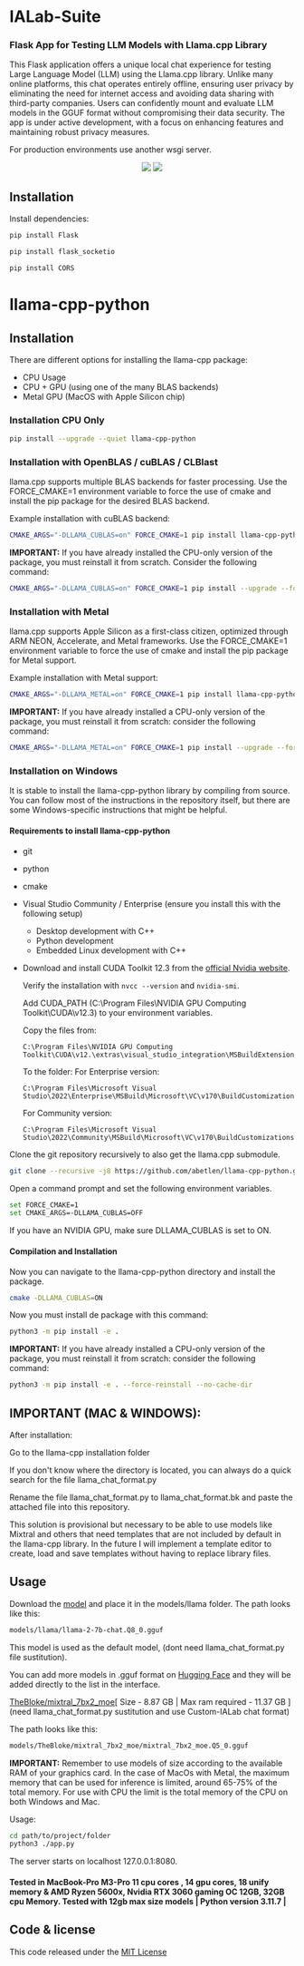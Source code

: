 

# IALab-Suite 

### Flask App for Testing LLM Models with Llama.cpp Library

This Flask application offers a unique local chat experience for testing Large Language Model (LLM) using the Llama.cpp library. Unlike many online platforms, this chat operates entirely offline, ensuring user privacy by eliminating the need for internet access and avoiding data sharing with third-party companies. Users can confidently mount and evaluate LLM models in the GGUF format without compromising their data security. 
The app is under active development, with a focus on enhancing features and maintaining robust privacy measures.

For production environments use another wsgi server.

<p align="center">
  <img src="media/chat_pic.png" />
  <img src ="media/chat_pic_pan.png" />
</p>

## Installation

Install dependencies:

```bash
pip install Flask
```
```bash
pip install flask_socketio
```
```bash
pip install CORS
```

# llama-cpp-python

## Installation

There are different options for installing the llama-cpp package:

- CPU Usage
- CPU + GPU (using one of the many BLAS backends)
- Metal GPU (MacOS with Apple Silicon chip)

### Installation CPU Only

```bash
pip install --upgrade --quiet llama-cpp-python
```

### Installation with OpenBLAS / cuBLAS / CLBlast

llama.cpp supports multiple BLAS backends for faster processing. Use the FORCE_CMAKE=1 environment variable to force the use of cmake and install the pip package for the desired BLAS backend.

Example installation with cuBLAS backend:

```bash
CMAKE_ARGS="-DLLAMA_CUBLAS=on" FORCE_CMAKE=1 pip install llama-cpp-python
```

**IMPORTANT:** If you have already installed the CPU-only version of the package, you must reinstall it from scratch. Consider the following command:

```bash
CMAKE_ARGS="-DLLAMA_CUBLAS=on" FORCE_CMAKE=1 pip install --upgrade --force-reinstall llama-cpp-python --no-cache-dir
```

### Installation with Metal

llama.cpp supports Apple Silicon as a first-class citizen, optimized through ARM NEON, Accelerate, and Metal frameworks. Use the FORCE_CMAKE=1 environment variable to force the use of cmake and install the pip package for Metal support.

Example installation with Metal support:

```bash
CMAKE_ARGS="-DLLAMA_METAL=on" FORCE_CMAKE=1 pip install llama-cpp-python
```

**IMPORTANT:** If you have already installed a CPU-only version of the package, you must reinstall it from scratch: consider the following command:

```bash
CMAKE_ARGS="-DLLAMA_METAL=on" FORCE_CMAKE=1 pip install --upgrade --force-reinstall llama-cpp-python --no-cache-dir
```

### Installation on Windows

It is stable to install the llama-cpp-python library by compiling from source. You can follow most of the instructions in the repository itself, but there are some Windows-specific instructions that might be helpful.

#### Requirements to install llama-cpp-python

- git
- python
- cmake
- Visual Studio Community / Enterprise (ensure you install this with the following setup)
  - Desktop development with C++
  - Python development
  - Embedded Linux development with C++

- Download and install CUDA Toolkit 12.3 from the [official Nvidia website](https://developer.nvidia.com/cuda-12-2-0-download-archive?target_os=Windows).

  Verify the installation with `nvcc --version` and `nvidia-smi`.

  Add CUDA_PATH (C:\Program Files\NVIDIA GPU Computing Toolkit\CUDA\v12.3) to your environment variables.

  Copy the files from: 
  ```
  C:\Program Files\NVIDIA GPU Computing Toolkit\CUDA\v12.\extras\visual_studio_integration\MSBuildExtensions
  ```
  To the folder:
  For Enterprise version:
  ```
  C:\Program Files\Microsoft Visual Studio\2022\Enterprise\MSBuild\Microsoft\VC\v170\BuildCustomizations
  ```
  For Community version:
  ```
  C:\Program Files\Microsoft Visual Studio\2022\Community\MSBuild\Microsoft\VC\v170\BuildCustomizations
  ```

Clone the git repository recursively to also get the llama.cpp submodule.

```bash
git clone --recursive -j8 https://github.com/abetlen/llama-cpp-python.git
```

Open a command prompt and set the following environment variables.

```bash
set FORCE_CMAKE=1
set CMAKE_ARGS=-DLLAMA_CUBLAS=OFF
```

If you have an NVIDIA GPU, make sure DLLAMA_CUBLAS is set to ON.

#### Compilation and Installation

Now you can navigate to the llama-cpp-python directory and install the package.

```bash
cmake -DLLAMA_CUBLAS=ON
```

Now you must install de package with this command: 

```bash
python3 -m pip install -e .
```

**IMPORTANT:** If you have already installed a CPU-only version of the package, you must reinstall it from scratch: consider the following command:

```bash
python3 -m pip install -e . --force-reinstall --no-cache-dir
```

## **IMPORTANT (MAC & WINDOWS):**
After installation:

Go to the llama-cpp installation folder

If you don't know where the directory is located, you can always do a quick search for the file llama_chat_format.py

Rename the file llama_chat_format.py to llama_chat_format.bk and paste the attached file into this repository.

This solution is provisional but necessary to be able to use models like Mixtral and others that need templates that are not included by default in the llama-cpp library. In the future I will implement a template editor to create, load and save templates without having to replace library files.

## Usage

Download the [model](https://huggingface.co/TheBloke/Llama-2-7B-Chat-GGUF/resolve/main/llama-2-7b-chat.Q8_0.gguf?download=true) and place it in the models/llama folder.
The path looks like this:

```bash
models/llama/llama-2-7b-chat.Q8_0.gguf
```

This model is used as the default model, (dont need llama_chat_format.py file sustitution).



You can add more models in .gguf format on [Hugging Face](https://huggingface.co/models?search=gguf) and they will be added directly to the list in the interface.


[TheBloke/mixtral_7bx2_moe](https://huggingface.co/TheBloke/Mixtral_7Bx2_MoE-GGUF/resolve/main/mixtral_7bx2_moe.Q5_0.gguf)[ Size - 8.87 GB | Max ram required - 	11.37 GB ] (need llama_chat_format.py sustitution and use Custom-IALab chat format)


The path looks like this:
```bash
models/TheBloke/mixtral_7bx2_moe/mixtral_7bx2_moe.Q5_0.gguf
```

**IMPORTANT:** Remember to use models of size according to the available RAM of your graphics card.
In the case of MacOs with Metal, the maximum memory that can be used for inference is limited, around 65-75% of the total memory.
For use with CPU the limit is the total memory of the CPU on both Windows and Mac.

Usage:

```bash
cd path/to/project/folder
python3 ./app.py
```

The server starts on localhost 127.0.0.1:8080.

#### __Tested in MacBook-Pro M3-Pro 11 cpu cores , 14 gpu cores, 18 unify memory & AMD Ryzen 5600x, Nvidia RTX 3060 gaming OC 12GB, 32GB cpu Memory. Tested with 12gb max size models__ | __Python version 3.11.7__ | 

## Code & license 
This code released under the [MIT License](https://github.com/BorjaOteroFerreira/IALab-Suite/blob/main/LICENSE)

